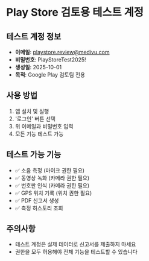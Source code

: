 # Play Store 검토용 테스트 계정

## 테스트 계정 정보
- **이메일**: playstore.review@medivu.com
- **비밀번호**: PlayStoreTest2025!
- **생성일**: 2025-10-01
- **목적**: Google Play 검토팀 전용

## 사용 방법
1. 앱 설치 및 실행
2. '로그인' 버튼 선택
3. 위 이메일과 비밀번호 입력
4. 모든 기능 테스트 가능

## 테스트 가능 기능
- ✅ 소음 측정 (마이크 권한 필요)
- ✅ 동영상 녹화 (카메라 권한 필요)
- ✅ 번호판 인식 (카메라 권한 필요)
- ✅ GPS 위치 기록 (위치 권한 필요)
- ✅ PDF 신고서 생성
- ✅ 측정 히스토리 조회

## 주의사항
- 테스트 계정은 실제 데이터로 신고서를 제출하지 마세요
- 권한을 모두 허용해야 전체 기능을 테스트할 수 있습니다
